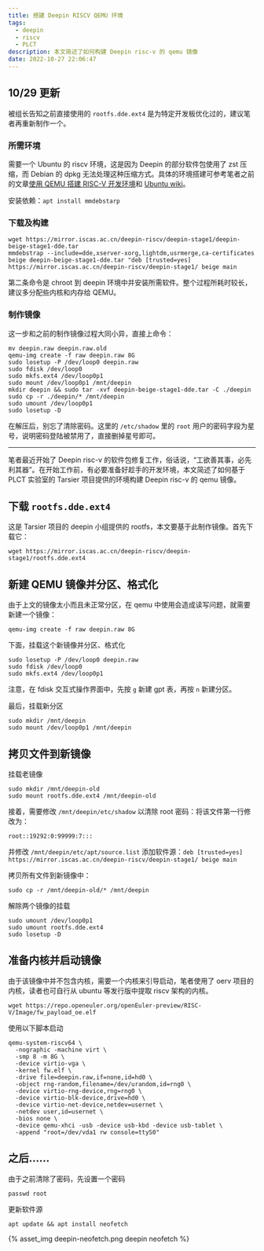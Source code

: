 ```yaml
---
title: 搭建 Deepin RISCV QEMU 环境
tags:
  - deepin
  - riscv
  - PLCT
description: 本文简述了如何构建 Deepin risc-v 的 qemu 镜像
date: 2022-10-27 22:06:47
---
```


## 10/29 更新

被组长告知之前直接使用的 `rootfs.dde.ext4` 是为特定开发板优化过的，建议笔者再重新制作一个。

### 所需环境

需要一个 Ubuntu 的 riscv 环境，这是因为 Deepin 的部分软件包使用了 zst 压缩，而 Debian 的 dpkg 无法处理这种压缩方式。具体的环境搭建可参考笔者之前的文章[使用 QEMU 搭建 RISC-V 开发环境](https://blog.davidwang.org/2022/10/12/qemu-riscv-install/)和 [Ubuntu wiki](https://wiki.ubuntu.com/RISC-V)。

安装依赖：`apt install mmdebstarp`

### 下载及构建

```shell
wget https://mirror.iscas.ac.cn/deepin-riscv/deepin-stage1/deepin-beige-stage1-dde.tar
mmdebstrap --include=dde,xserver-xorg,lightdm,usrmerge,ca-certificates beige deepin-beige-stage1-dde.tar "deb [trusted=yes] https://mirror.iscas.ac.cn/deepin-riscv/deepin-stage1/ beige main
```

第二条命令是 chroot 到 deepin 环境中并安装所需软件。整个过程所耗时较长，建议多分配些内核和内存给 QEMU。

### 制作镜像

这一步和之前的制作镜像过程大同小异，直接上命令：

```shell
mv deepin.raw deepin.raw.old
qemu-img create -f raw deepin.raw 8G
sudo losetup -P /dev/loop0 deepin.raw
sudo fdisk /dev/loop0
sudo mkfs.ext4 /dev/loop0p1
sudo mount /dev/loop0p1 /mnt/deepin
mkdir deepin && sudo tar -xvf deepin-beige-stage1-dde.tar -C ./deepin
sudo cp -r ./deepin/* /mnt/deepin
sudo umount /dev/loop0p1
sudo losetup -D
```

在解压后，别忘了清除密码。这里的 `/etc/shadow` 里的 `root` 用户的密码字段为星号，说明密码登陆被禁用了，直接删掉星号即可。

---

笔者最近开始了 Deepin risc-v 的软件包修复工作，俗话说，“工欲善其事，必先利其器”。在开始工作前，有必要准备好趁手的开发环境，本文简述了如何基于 PLCT 实验室的 Tarsier 项目提供的环境构建 Deepin risc-v 的 qemu 镜像。

## 下载 `rootfs.dde.ext4`

这是 Tarsier 项目的 deepin 小组提供的 rootfs，本文要基于此制作镜像。首先下载它：

```shell
wget https://mirror.iscas.ac.cn/deepin-riscv/deepin-stage1/rootfs.dde.ext4
```

## 新建 QEMU 镜像并分区、格式化

由于上文的镜像太小而且未正常分区，在 qemu 中使用会造成读写问题，就需要新建一个镜像：

```shell
qemu-img create -f raw deepin.raw 8G
```

下面，挂载这个新镜像并分区、格式化

```shell
sudo losetup -P /dev/loop0 deepin.raw
sudo fdisk /dev/loop0
sudo mkfs.ext4 /dev/loop0p1
```

注意，在 fdisk 交互式操作界面中，先按 `g` 新建 gpt 表，再按 `n` 新建分区。

最后，挂载新分区

```shell
sudo mkdir /mnt/deepin
sudo mount /dev/loop0p1 /mnt/deepin
```

## 拷贝文件到新镜像

挂载老镜像

```shell
sudo mkdir /mnt/deepin-old
sudo mount rootfs.dde.ext4 /mnt/deepin-old
```

接着，需要修改 `/mnt/deepin/etc/shadow` 以清除 root 密码：将该文件第一行修改为：

```text
root::19292:0:99999:7:::
```

并修改 `/mnt/deepin/etc/apt/source.list` 添加软件源：`deb [trusted=yes] https://mirror.iscas.ac.cn/deepin-riscv/deepin-stage1/ beige main`

拷贝所有文件到新镜像中：

```shell
sudo cp -r /mnt/deepin-old/* /mnt/deepin
```

解除两个镜像的挂载

```shell
sudo umount /dev/loop0p1
sudo umount rootfs.dde.ext4
sudo losetup -D
```

## 准备内核并启动镜像

由于该镜像中并不包含内核，需要一个内核来引导启动，笔者使用了 oerv 项目的内核，读者也可自行从 ubuntu 等发行版中提取 riscv 架构的内核。

```shell
wget https://repo.openeuler.org/openEuler-preview/RISC-V/Image/fw_payload_oe.elf
```

使用以下脚本启动

```shell
qemu-system-riscv64 \
  -nographic -machine virt \
  -smp 8 -m 8G \
  -device virtio-vga \
  -kernel fw.elf \
  -drive file=deepin.raw,if=none,id=hd0 \
  -object rng-random,filename=/dev/urandom,id=rng0 \
  -device virtio-rng-device,rng=rng0 \
  -device virtio-blk-device,drive=hd0 \
  -device virtio-net-device,netdev=usernet \
  -netdev user,id=usernet \
  -bios none \
  -device qemu-xhci -usb -device usb-kbd -device usb-tablet \
  -append "root=/dev/vda1 rw console=ttyS0"
```

## 之后……

由于之前清除了密码，先设置一个密码

```shell
passwd root
```

更新软件源

```shell
apt update && apt install neofetch
```

{% asset_img deepin-neofetch.png deepin neofetch %}

